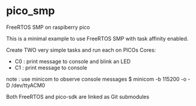 # pico_smp
FreeRTOS SMP on raspiberry pico

This is a minimal example to use FreeRTOS SMP with task affinity enabled.

Create TWO very simple tasks and run each on PICOs Cores:
- C0 : print message to console and blink an LED
- C1 : print message to console

note : use minicom to observe console messages
$ minicom -b 115200 -o -D /dev/ttyACM0

Both FreeRTOS and pico-sdk are linked as Git submodules
